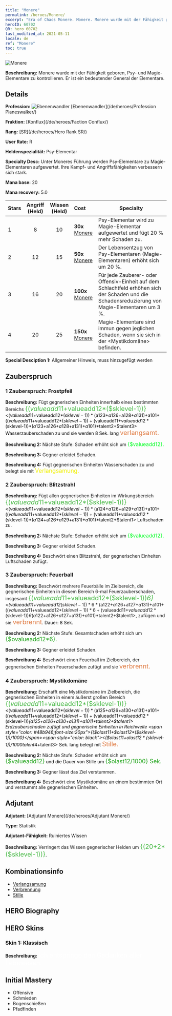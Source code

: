 ```yaml
---
title: "Monere"
permalink: /heroes/Monere/
excerpt: "Era of Chaos Monere. Monere. Monere wurde mit der Fähigkeit geboren, Psy- und Magie-Elementare zu kontrollieren. Er ist ein bedeutender General der Elementare."
heroID: 60702
QR: hero_60702
last_modified_at: 2021-05-11
locale: de
ref: "Monere"
toc: true
---
```

  ![Monere](/images/h/h_Monere.jpg)

 **Beschreibung:** Monere wurde mit der Fähigkeit geboren, Psy- und Magie-Elementare zu kontrollieren. Er ist ein bedeutender General der Elementare.
## Details
 **Profession:** ![Ebenenwandler](/images/h/h_prof_13.png)  [Ebenenwandler](/de/heroes/Profession Planeswalker/)

 **Fraktion:** [Konflux](/de/heroes/Faction Conflux/)

 **Rang:** [SR](/de/heroes/Hero Rank SR/)

 **User Rate:** R

 **Heldenspezialität:** Psy-Elementar

 **Specialty Desc:** Unter Moneres Führung werden Psy-Elementare zu Magie-Elementaren aufgewertet. Ihre Kampf- und Angriffsfähigkeiten verbessern sich stark.

 **Mana base:** 20

 **Mana recovery:** 5.0


  | Stars | Angriff (Held) | Wissen (Held) | Cost |     Specialty     |
  |---------|:---------------:|:---------------:|:--|--------------------|
  |    1    | 8 | 10 | **30x** [Monere](/ItemsDE/her_379/) | Psy-Elementar wird zu Magie-Elementar aufgewertet und <Energie-Explosion> fügt 20 % mehr Schaden zu. |
  |    2    | 12 | 15 | **50x** [Monere](/ItemsDE/her_379/) | Der Lebensentzug von Psy-Elementaren (Magie-Elementaren) erhöht sich um 20 %. |
  |    3    | 16 | 20 | **100x** [Monere](/ItemsDE/her_379/) | Für jede Zauberer- oder Offensiv-Einheit auf dem Schlachtfeld erhöhen sich der Schaden und die Schadensreduzierung von Magie-Elementaren um 3 %. |
  |    4    | 20 | 25 | **150x** [Monere](/ItemsDE/her_379/) | Magie-Elementare sind immun gegen jeglichen Schaden, wenn sie sich in der <Mystikdomäne> befinden. |

 **Special Desciption 1:** Allgemeiner Hinweis, muss hinzugefügt werden

## Zauberspruch
### 1 Zauberspruch: Frostpfeil
 **Beschreibung:** Fügt gegnerischen Einheiten innerhalb eines bestimmten Bereichs <span style="color: #48b946;font-size:20px">{($valueadd11+$valueadd12*($sklevel-1))}</span><span style="color: black"><($valueadd11+$valueadd12*($sklevel-1))*($a123+$a126+$a128+$a131)+$a101+(($valueadd11+$valueadd12*($sklevel-1))+($valueadd11+$valueadd12*($sklevel-1))*($a123+$a126+$a128+$a131)+$a101)*$talent2+$talent3> Wasserzauberschaden zu und sie werden 8 Sek. lang <span style="color: #e07c44;font-size:20px">verlangsamt.</span><span style="color: black">

 **Beschreibung 2:** Nächste Stufe: Schaden erhöht sich um <span style="color: #00ff22;font-size:16px">{$valueadd12}.</span><span style="color: black">

 **Beschreibung 3:** Gegner erleidet Schaden.

 **Beschreibung 4:** Fügt gegnerischen Einheiten Wasserschaden zu und belegt sie mit <span style="color: #f0f000;font-size:18px">Verlangsamung.</span><span style="color: black">

### 2 Zauberspruch: Blitzstrahl
 **Beschreibung:** Fügt allen gegnerischen Einheiten im Wirkungsbereich <span style="color: #48b946;font-size:20px">{($valueadd11+$valueadd12*($sklevel-1))}</span><span style="color: black"><($valueadd11+$valueadd12*($sklevel-1))*($a124+$a126+$a129+$a131)+$a101+(($valueadd11+$valueadd12*($sklevel-1))+($valueadd11+$valueadd12*($sklevel-1))*($a124+$a126+$a129+$a131)+$a101)*$talent2+$talent1> Luftschaden zu.

 **Beschreibung 2:** Nächste Stufe: Schaden erhöht sich um <span style="color: #00ff22;font-size:16px">{$valueadd12}.</span><span style="color: black">

 **Beschreibung 3:** Gegner erleidet Schaden.

 **Beschreibung 4:** Beschwört einen Blitzstrahl, der gegnerischen Einheiten Luftschaden zufügt.

### 3 Zauberspruch: Feuerball
 **Beschreibung:** Beschwört mehrere Feuerbälle im Zielbereich, die gegnerischen Einheiten in diesem Bereich 6-mal Feuerzauberschaden, insgesamt <span style="color: #48b946;font-size:20px">{($valueadd11+$valueadd12*($sklevel-1))*6}</span><span style="color: black"><($valueadd11+$valueadd12*($sklevel-1))*6*($a122+$a126+$a127+$a131)+$a101+(($valueadd11+$valueadd12*($sklevel-1))*6+($valueadd11+$valueadd12*($sklevel-1))*6*($a122+$a126+$a127+$a131)+$a101)*$talent2+$talent1>, zufügen und sie <span style="color: #e07c44;font-size:20px">verbrennt</span><span style="color: black">. Dauer: 8 Sek.

 **Beschreibung 2:** Nächste Stufe: Gesamtschaden erhöht sich um <span style="color: #1ca216;font-size:18px">{$ovalueadd12*6}.</span><span style="color: black">

 **Beschreibung 3:** Gegner erleidet Schaden.

 **Beschreibung 4:** Beschwört einen Feuerball im Zielbereich, der gegnerischen Einheiten Feuerschaden zufügt und sie <span style="color: #e07c44;font-size:20px">verbrennt.</span><span style="color: black">

### 4 Zauberspruch: Mystikdomäne
 **Beschreibung:** Erschafft eine Mystikdomäne im Zielbereich, die gegnerischen Einheiten in einem äußerst großen Bereich <span style="color: #48b946;font-size:20px">{($valueadd11+$valueadd12*($sklevel-1))}</span><span style="color: black"><($valueadd11+$valueadd12*($sklevel-1))*($a125+$a126+$a130+$a131)+$a101+(($valueadd11+$valueadd12*($sklevel-1))+($valueadd11+$valueadd12*($sklevel-1))*($a125+$a126+$a130+$a131)+$a101)*$talent2+$talent1> Erdzauberschaden zufügt und gegnerische Einheiten in Reichweite <span style="color: #48b946;font-size:20px">{($olast11+$olast12*($sklevel-1))/1000}</span><span style="color: black"><($olast11+$olast12*($sklevel-1))/1000*$talent4+$talent3> Sek. lang belegt mit <span style="color: #e07c44;font-size:20px">Stille.</span><span style="color: black">

 **Beschreibung 2:** Nächste Stufe: Schaden erhöht sich um <span style="color: #1ca216;font-size:18px">{$valueadd12}</span><span style="color: black"> und die Dauer von Stille um <span style="color: #1ca216;font-size:18px">{$olast12/1000} Sek.</span><span style="color: black">

 **Beschreibung 3:** Gegner lässt das Ziel verstummen.

 **Beschreibung 4:** Beschwört eine Mystikdomäne an einem bestimmten Ort und verstummt alle gegnerischen Einheiten.


## Adjutant

 **Adjutant:**  [Adjutant Monere](/de/heroes/Adjutant Monere/) 

 **Type:**  Statistik 

 **Adjutant-Fähigkeit:**  Ruiniertes Wissen 

 **Beschreibung:** Verringert das Wissen gegnerischer Helden um <span style="color: #48b946;font-size:20px">{(20+2*($sklevel-1))}</span><span style="color: black">.

## Kombinationsinfo

* [Verlangsamung](/de/combination/Verlangsamung/) 
* [Verbrennung](/de/combination/Verbrennung/) 
* [Stille](/de/combination/Stille/) 

## HERO Biography

## HERO Skins
### Skin 1: **Klassisch**

 **Beschreibung:** <span style="color: #ffffff;font-size:20px"> Ich entspringe den Gedanken aller Lebewesen.</span>



## Initial Mastery
   - Offensive
   - Schmieden
   - Bogenschießen
   - Pfadfinden
